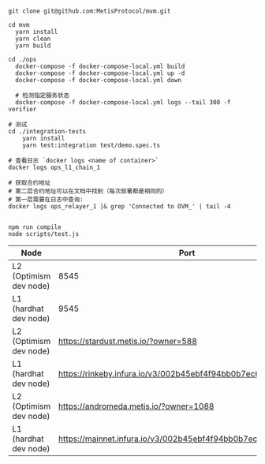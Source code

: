 
```shell

git clone git@github.com:MetisProtocol/mvm.git

cd mvm
  yarn install
  yarn clean
  yarn build

cd ./ops
  docker-compose -f docker-compose-local.yml build
  docker-compose -f docker-compose-local.yml up -d
  docker-compose -f docker-compose-local.yml down

  # 检测指定服务状态
  docker-compose -f docker-compose-local.yml logs --tail 300 -f verifier

# 测试
cd ./integration-tests
    yarn install
    yarn test:integration test/demo.spec.ts

# 查看日志 `docker logs <name of container>`
docker logs ops_l1_chain_1

# 获取合约地址
# 第二层合约地址可以在文档中找到（每次部署都是相同的）
# 第一层需要在日志中查询: 
docker logs ops_relayer_1 |& grep 'Connected to OVM_' | tail -4 


npm run compile
node scripts/test.js

```

| Node | Port | ChainID |
| --- | --- | --- |
| L2 (Optimism dev node) | 	8545 | |
| L1 (hardhat dev node) | 	9545 | |
| L2 (Optimism dev node) | 	https://stardust.metis.io/?owner=588 | 588 | 
| L1 (hardhat dev node) | 	https://rinkeby.infura.io/v3/002b45ebf4f94bb0b7ec6107671af2d6 | 4 |
| L2 (Optimism dev node) | 	https://andromeda.metis.io/?owner=1088 | 1088 |
| L1 (hardhat dev node) | 	https://mainnet.infura.io/v3/002b45ebf4f94bb0b7ec6107671af2d6 | 1 |